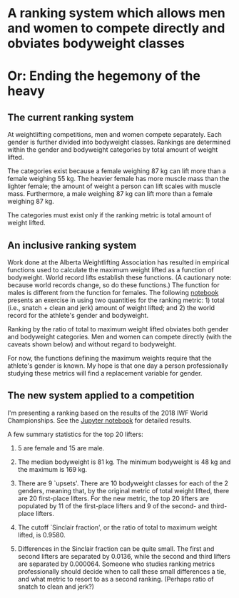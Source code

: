 # A ranking system which allows men and women to compete directly and obviates bodyweight classes
# Or: Ending the hegemony of the heavy

## The current ranking system

At weightlifting competitions, men and women compete separately. Each
gender is further divided into bodyweight classes. Rankings are
determined within the gender and bodyweight categories by total amount
of weight lifted.

The categories exist because a female weighing 87 kg can lift more than
a female weighing 55 kg. The heavier female has more muscle mass than
the lighter female; the amount of weight a person can lift scales with
muscle mass. Furthermore, a male weighing 87 kg can lift more than a
female weighing 87 kg.

The categories must exist only if the ranking metric is total amount of
weight lifted.

## An inclusive ranking system

Work done at the Alberta Weightlifting Association has resulted in
empirical functions used to calculate the maximum weight lifted as a
function of bodyweight. World record lifts establish these functions. (A
cautionary note: because world records change, so do these functions.)
The function for males is different from the function for females. The
following [notebook](./new_metric.ipynb) presents an exercise in using
two quantities for the ranking metric: 1) total (i.e., snatch + clean
and jerk) amount of weight lifted; and 2) the world record for the
athlete's gender and bodyweight.

Ranking by the ratio of total to maximum weight lifted obviates both
gender and bodyweight categories. Men and women can compete directly
(with the caveats shown below) and without regard to bodyweight.

For now, the functions defining the maximum weights require that the
athlete's gender is known. My hope is that one day a person
professionally studying these metrics will find a replacement variable
for gender.

## The new system applied to a competition

I'm presenting a ranking based on the results of the 2018 IWF World
Championships. See the [Jupyter notebook](./new_metric.ipynb) for
detailed results.

A few summary statistics for the top 20 lifters:

1) 5 are female and 15 are male.

2) The median bodyweight is 81 kg. The minimum bodyweight is 48 kg and
the maximum is 169 kg.

3) There are 9 `upsets'. There are 10 bodyweight classes for each of the
2 genders, meaning that, by the original metric of total weight lifted,
there are 20 first-place lifters. For the new metric, the top 20 lifters
are populated by 11 of the first-place lifters and 9 of the second- and
third-place lifters.

4) The cutoff `Sinclair fraction', or the ratio of total to maximum
weight lifted, is 0.9580.

5) Differences in the Sinclair fraction can be quite small. The first
and second lifters are separated by 0.0136, while the second and third
lifters are separated by 0.000064. Someone who studies ranking metrics
professionally should decide when to call these small differences a tie,
and what metric to resort to as a second ranking. (Perhaps ratio of
snatch to clean and jerk?)
